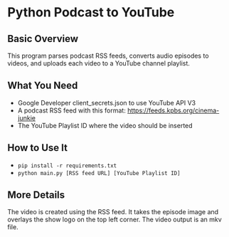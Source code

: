 # Python Podcast to YouTube

## Basic Overview
This program parses podcast RSS feeds, converts audio episodes to videos, and uploads each video to a YouTube channel playlist. 

## What You Need
- Google Developer client_secrets.json to use YouTube API V3
- A podcast RSS feed with this format: https://feeds.kpbs.org/cinema-junkie
- The YouTube Playlist ID where the video should be inserted

## How to Use It
- `pip install -r requirements.txt`
- `python main.py [RSS feed URL] [YouTube Playlist ID]`

## More Details
The video is created using the RSS feed. It takes the episode image and overlays the show logo on the top left corner. The video output is an mkv file. 